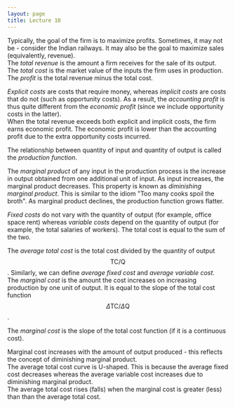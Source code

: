 ```yaml
---
layout: page
title: Lecture 10
---
```


<script type="text/javascript" async src="https://cdnjs.cloudflare.com/ajax/libs/mathjax/2.7.5/latest.js?config=TeX-MML-AM_CHTML" async></script>

Typically, the goal of the firm is to maximize profits. Sometimes, it may not be - consider the Indian railways. It may also be the goal to maximize sales (equivalently, revenue).    
The _total revenue_ is the amount a firm receives for the sale of its output.    
The _total cost_ is the market value of the inputs the firm uses in production.    
The _profit_ is the total revenue minus the total cost.

_Explicit costs_ are costs that require money, whereas _implicit costs_ are costs that do not (such as opportunity costs). As a result, the _accounting profit_ is thus quite different from the _economic profit_ (since we include opportunity costs in the latter).    
When the total revenue exceeds both explicit and implicit costs, the firm earns economic profit. The economic profit is lower than the accounting profit due to the extra opportunity costs incurred.

The relationship between quantity of input and quantity of output is called the _production function_.

The _marginal product_ of any input in the production process is the increase in output obtained from one additional unit of input. As input increases, the marginal product decreases. This property is known as _diminishing marginal product_. This is similar to the idiom "Too many cooks spoil the broth". As marginal product declines, the production function grows flatter.

_Fixed costs_ do not vary with the quantity of output (for example, office space rent) whereas _variable costs_ depend on the quantity of output (for example, the total salaries of workers). The total cost is equal to the sum of the two.

The _average total cost_ is the total cost divided by the quantity of output $$\text{TC}/\text{Q}$$. Similarly, we can define _average fixed cost_ and _average variable cost_.    
The _marginal cost_ is the amount the cost increases on increasing production by one unit of output. It is equal to the slope of the total cost function $$\Delta\text{TC}/\Delta\text{Q}$$.

The _marginal cost_ is the slope of the total cost function (if it is a continuous cost).

Marginal cost increases with the amount of output produced - this reflects the concept of diminishing marginal product.    
The average total cost curve is U-shaped. This is because the average fixed cost decreases whereas the average variable cost increases due to diminishing marginal product.    
The average total cost rises (falls) when the marginal cost is greater (less) than than the average total cost.

<!-- Typically, the goal of the firm is to maximize profits. Sometimes, it may not be - consider the Indian railways. It may also be the goal to maximize sales (equivalently, revenue).    
A firm's cost of production includes all the opportunity costs of making the output. The cost of production for an accountant is thus quite different from that for an economist (since we include opportunity costs).    
When the total revenue exceeds both explicit and implicit costs, the firm earns economic profit. The economic profit is lower than the accounting profit.    
The _diminishing marginal product_ is the property whereby the marginal product of an input declines as the quantity of the input increases. This is similar to the idiom "Too many cooks spoil the broth".

The fixed costs are incurred irrespective of how much we make. Variable costs depend on the quantity of output we produce. An example of the former is the rent for the office space.

The _marginal cost_ measures the increase in total cost that arises from an extra unit of production - the slope of the total cost function (if it is a continuous cost).    
Marginal cost increases with the amount of output produced - this reflects the concept of diminishing marginal product. Marginal cost eventually rises with the quantity of output due to this, diminishing marginal product will set in at some point of time.    
If the marginal cost is greater than the average total cost, the average goes up. -->